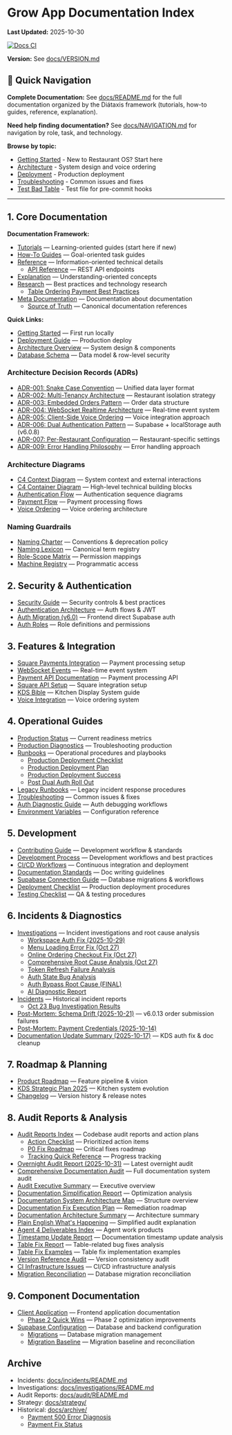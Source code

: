 # Grow App Documentation Index


**Last Updated:** 2025-10-30

[![Docs CI](https://github.com/mikeyoung304/July25/actions/workflows/docs-ci.yml/badge.svg)](https://github.com/mikeyoung304/July25/actions/workflows/docs-ci.yml)

**Version:** See [docs/VERSION.md](./docs/VERSION.md)

## 🧭 Quick Navigation

**Complete Documentation:** See [docs/README.md](./docs/README.md) for the full documentation organized by the Diátaxis framework (tutorials, how-to guides, reference, explanation).

**Need help finding documentation?** See [docs/NAVIGATION.md](./docs/NAVIGATION.md) for navigation by role, task, and technology.

**Browse by topic:**
- [Getting Started](./docs/tutorials/GETTING_STARTED.md) - New to Restaurant OS? Start here
- [Architecture](./docs/explanation/architecture/ARCHITECTURE.md) - System design and voice ordering
- [Deployment](./docs/how-to/operations/DEPLOYMENT.md) - Production deployment
- [Troubleshooting](./docs/how-to/troubleshooting/TROUBLESHOOTING.md) - Common issues and fixes
- [Test Bad Table](./test-bad-table.md) - Test file for pre-commit hooks

---

## 1. Core Documentation

**Documentation Framework:**
- [Tutorials](./docs/tutorials/README.md) — Learning-oriented guides (start here if new)
- [How-To Guides](./docs/how-to/README.md) — Goal-oriented task guides
- [Reference](./docs/reference/README.md) — Information-oriented technical details
  - [API Reference](./docs/reference/api/api/README.md) — REST API endpoints
- [Explanation](./docs/explanation/README.md) — Understanding-oriented concepts
- [Research](./docs/research/README.md) — Best practices and technology research
  - [Table Ordering Payment Best Practices](./docs/research/table-ordering-payment-best-practices.md)
- [Meta Documentation](./docs/meta/README.md) — Documentation about documentation
  - [Source of Truth](./docs/meta/SOURCE_OF_TRUTH.md) — Canonical documentation references

**Quick Links:**
- [Getting Started](./docs/tutorials/GETTING_STARTED.md) — First run locally
- [Deployment Guide](./docs/how-to/operations/DEPLOYMENT.md) — Production deploy
- [Architecture Overview](./docs/explanation/architecture/ARCHITECTURE.md) — System design & components
- [Database Schema](./docs/reference/schema/DATABASE.md) — Data model & row-level security

### Architecture Decision Records (ADRs)
- [ADR-001: Snake Case Convention](./docs/explanation/architecture-decisions/ADR-001-snake-case-convention.md) — Unified data layer format
- [ADR-002: Multi-Tenancy Architecture](./docs/explanation/architecture-decisions/ADR-002-multi-tenancy-architecture.md) — Restaurant isolation strategy
- [ADR-003: Embedded Orders Pattern](./docs/explanation/architecture-decisions/ADR-003-embedded-orders-pattern.md) — Order data structure
- [ADR-004: WebSocket Realtime Architecture](./docs/explanation/architecture-decisions/ADR-004-websocket-realtime-architecture.md) — Real-time event system
- [ADR-005: Client-Side Voice Ordering](./docs/explanation/architecture-decisions/ADR-005-client-side-voice-ordering.md) — Voice integration approach
- [ADR-006: Dual Authentication Pattern](./docs/explanation/architecture-decisions/ADR-006-dual-authentication-pattern.md) — Supabase + localStorage auth (v6.0.8)
- [ADR-007: Per-Restaurant Configuration](./docs/explanation/architecture-decisions/ADR-007-per-restaurant-configuration.md) — Restaurant-specific settings
- [ADR-009: Error Handling Philosophy](./docs/explanation/architecture-decisions/ADR-009-error-handling-philosophy.md) — Error handling approach

### Architecture Diagrams
- [C4 Context Diagram](./docs/explanation/architecture/diagrams/c4-context.md) — System context and external interactions
- [C4 Container Diagram](./docs/explanation/architecture/diagrams/c4-container.md) — High-level technical building blocks
- [Authentication Flow](./docs/explanation/architecture/diagrams/auth-flow.md) — Authentication sequence diagrams
- [Payment Flow](./docs/explanation/architecture/diagrams/payment-flow.md) — Payment processing flows
- [Voice Ordering](./docs/explanation/architecture/diagrams/voice-ordering.md) — Voice ordering architecture

### Naming Guardrails
- [Naming Charter](./docs/naming/NAMING_CHARTER.md) — Conventions & deprecation policy
- [Naming Lexicon](./docs/naming/LEXICON.md) — Canonical term registry
- [Role-Scope Matrix](./docs/naming/ROLE_SCOPE_MATRIX.md) — Permission mappings
- [Machine Registry](./docs/naming/lexicon.json) — Programmatic access

## 2. Security & Authentication
- [Security Guide](./docs/SECURITY.md) — Security controls & best practices
- [Authentication Architecture](./docs/explanation/architecture/AUTHENTICATION_ARCHITECTURE.md) — Auth flows & JWT
- [Auth Migration (v6.0)](./docs/explanation/concepts/MIGRATION_V6_AUTH.md) — Frontend direct Supabase auth
- [Auth Roles](./docs/reference/config/AUTH_ROLES.md) — Role definitions and permissions

## 3. Features & Integration
- [Square Payments Integration](./docs/explanation/concepts/SQUARE_INTEGRATION.md) — Payment processing setup
- [WebSocket Events](./docs/reference/api/WEBSOCKET_EVENTS.md) — Real-time event system
- [Payment API Documentation](./docs/reference/api/api/PAYMENT_API_DOCUMENTATION.md) — Payment processing API
- [Square API Setup](./docs/reference/api/api/SQUARE_API_SETUP.md) — Square integration setup
- [KDS Bible](./docs/how-to/operations/KDS-BIBLE.md) — Kitchen Display System guide
- [Voice Integration](./server/src/voice/INTEGRATION.md) — Voice ordering system

## 4. Operational Guides
- [Production Status](./docs/PRODUCTION_STATUS.md) — Current readiness metrics
- [Production Diagnostics](./docs/PRODUCTION_DIAGNOSTICS.md) — Troubleshooting production
- [Runbooks](./docs/how-to/operations/runbooks/README.md) — Operational procedures and playbooks
  - [Production Deployment Checklist](./docs/how-to/operations/runbooks/PRODUCTION_DEPLOYMENT_CHECKLIST.md)
  - [Production Deployment Plan](./docs/how-to/operations/runbooks/PRODUCTION_DEPLOYMENT_PLAN.md)
  - [Production Deployment Success](./docs/how-to/operations/runbooks/PRODUCTION_DEPLOYMENT_SUCCESS.md)
  - [Post Dual Auth Roll Out](./docs/how-to/operations/runbooks/POST_DUAL_AUTH_ROLL_OUT.md)
- [Legacy Runbooks](./docs/RUNBOOKS.md) — Legacy incident response procedures
- [Troubleshooting](./docs/how-to/troubleshooting/TROUBLESHOOTING.md) — Common issues & fixes
- [Auth Diagnostic Guide](./docs/how-to/troubleshooting/AUTH_DIAGNOSTIC_GUIDE.md) — Auth debugging workflows
- [Environment Variables](./docs/reference/config/ENVIRONMENT.md) — Configuration reference

## 5. Development
- [Contributing Guide](./docs/how-to/development/CONTRIBUTING.md) — Development workflow & standards
- [Development Process](./docs/how-to/development/DEVELOPMENT_PROCESS.md) — Development workflows and best practices
- [CI/CD Workflows](./docs/how-to/development/CI_CD_WORKFLOWS.md) — Continuous integration and deployment
- [Documentation Standards](./docs/DOCUMENTATION_STANDARDS.md) — Doc writing guidelines
- [Supabase Connection Guide](./docs/SUPABASE_CONNECTION_GUIDE.md) — Database migrations & workflows
- [Deployment Checklist](./docs/how-to/operations/DEPLOYMENT_CHECKLIST.md) — Production deployment procedures
- [Testing Checklist](./docs/TESTING_CHECKLIST.md) — QA & testing procedures

## 6. Incidents & Diagnostics
- [Investigations](./docs/investigations/README.md) — Incident investigations and root cause analysis
  - [Workspace Auth Fix (2025-10-29)](./docs/investigations/workspace-auth-fix-2025-10-29.md)
  - [Menu Loading Error Fix (Oct 27)](./docs/investigations/menu-loading-error-fix-oct27-2025.md)
  - [Online Ordering Checkout Fix (Oct 27)](./docs/investigations/online-ordering-checkout-fix-oct27-2025.md)
  - [Comprehensive Root Cause Analysis (Oct 27)](./docs/investigations/comprehensive-root-cause-analysis-oct27-2025.md)
  - [Token Refresh Failure Analysis](./docs/investigations/token-refresh-failure-analysis.md)
  - [Auth State Bug Analysis](./docs/investigations/auth-state-bug-analysis.md)
  - [Auth Bypass Root Cause (FINAL)](./docs/investigations/auth-bypass-root-cause-FINAL.md)
  - [AI Diagnostic Report](./docs/investigations/AI_DIAGNOSTIC_REPORT.md)
- [Incidents](./docs/incidents/README.md) — Historical incident reports
  - [Oct 23 Bug Investigation Results](./docs/incidents/oct23-bug-investigation-results.md)
- [Post-Mortem: Schema Drift (2025-10-21)](./docs/POST_MORTEM_SCHEMA_DRIFT_2025-10-21.md) — v6.0.13 order submission failures
- [Post-Mortem: Payment Credentials (2025-10-14)](./docs/POST_MORTEM_PAYMENT_CREDENTIALS_2025-10-14.md)
- [Documentation Update Summary (2025-10-17)](./docs/DOCUMENTATION_UPDATE_SUMMARY_2025-10-17.md) — KDS auth fix & doc cleanup

## 7. Roadmap & Planning
- [Product Roadmap](./docs/ROADMAP.md) — Feature pipeline & vision
- [KDS Strategic Plan 2025](./docs/strategy/KDS_STRATEGIC_PLAN_2025.md) — Kitchen system evolution
- [Changelog](./docs/CHANGELOG.md) — Version history & release notes

## 8. Audit Reports & Analysis
- [Audit Reports Index](./docs/audit/README.md) — Codebase audit reports and action plans
  - [Action Checklist](./docs/audit/ACTION_CHECKLIST.md) — Prioritized action items
  - [P0 Fix Roadmap](./docs/audit/P0-FIX-ROADMAP.md) — Critical fixes roadmap
  - [Tracking Quick Reference](./docs/audit/TRACKING-QUICK-REFERENCE.md) — Progress tracking
- [Overnight Audit Report (2025-10-31)](./OVERNIGHT_AUDIT_REPORT_2025-10-31.md) — Latest overnight audit
- [Comprehensive Documentation Audit](./COMPREHENSIVE_DOCUMENTATION_AUDIT_REPORT.md) — Full documentation system audit
- [Audit Executive Summary](./AUDIT_EXECUTIVE_SUMMARY.md) — Executive overview
- [Documentation Simplification Report](./DOCS_SIMPLIFICATION_REPORT.md) — Optimization analysis
- [Documentation System Architecture Map](./DOCUMENTATION_SYSTEM_ARCHITECTURE_MAP.md) — Structure overview
- [Documentation Fix Execution Plan](./DOCUMENTATION_FIX_EXECUTION_PLAN.md) — Remediation roadmap
- [Documentation Architecture Summary](./DOCUMENTATION_ARCHITECTURE_SUMMARY.md) — Architecture summary
- [Plain English What's Happening](./PLAIN_ENGLISH_WHATS_HAPPENING.md) — Simplified audit explanation
- [Agent 4 Deliverables Index](./AGENT_4_DELIVERABLES_INDEX.md) — Agent work products
- [Timestamp Update Report](./TIMESTAMP_UPDATE_REPORT.md) — Documentation timestamp update analysis
- [Table Fix Report](./TABLE_FIX_REPORT.md) — Table-related bug fixes analysis
- [Table Fix Examples](./TABLE_FIX_EXAMPLES.md) — Table fix implementation examples
- [Version Reference Audit](./docs/VERSION_REFERENCE_AUDIT_REPORT.md) — Version consistency audit
- [CI Infrastructure Issues](./docs/CI_INFRASTRUCTURE_ISSUES.md) — CI/CD infrastructure analysis
- [Migration Reconciliation](./docs/MIGRATION_RECONCILIATION_2025-10-20.md) — Database migration reconciliation

## 9. Component Documentation
- [Client Application](./client/README.md) — Frontend application documentation
  - [Phase 2 Quick Wins](./client/PHASE_2_QUICK_WINS_SUMMARY.md) — Phase 2 optimization improvements
- [Supabase Configuration](./supabase/README.md) — Database and backend configuration
  - [Migrations](./supabase/migrations/README.md) — Database migration management
  - [Migration Baseline](./supabase/MIGRATION_BASELINE.md) — Migration baseline and reconciliation

## Archive
- Incidents: [docs/incidents/README.md](./docs/incidents/README.md)
- Investigations: [docs/investigations/README.md](./docs/investigations/README.md)
- Audit Reports: [docs/audit/README.md](./docs/audit/README.md)
- Strategy: [docs/strategy/](./docs/strategy/)
- Historical: [docs/archive/](./docs/archive/)
  - [Payment 500 Error Diagnosis](./docs/archive/PAYMENT_500_ERROR_DIAGNOSIS.md)
  - [Payment Fix Status](./docs/archive/PAYMENT_FIX_STATUS.md)
